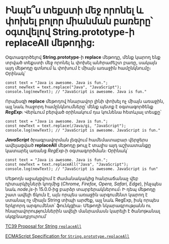 # Ինպե՞ս տեքստի մեջ որոնել և փոխել բոլոր միանման բառերը՝ օգտվելով String.prototype-ի replaceAll մեթոդից:

Օգտագործելով **String.prototype**-ի **replace** մեթոդը, մենք կարող ենք տրված տեքստի մեջ որոնել և փոխել անհրաժեշտ բառը, սակայն այդ մեթոդը գտնում և փոխում է միայն առաջին համընկնումը։ Օրինակ՝

```
const text = "Java is awesome. Java is fun.";
const newText = text.replace("Java", "JavaScript");
console.log(newText); // "JavaScript is awesome. Java is fun."
```

Որպեսզի **replace** մեթոդով հնարավոր լինի փոխել ոչ միայն առաջին, այլ նաև հաջորդ համընկնումները՝ մենք պետք է օգտագործենք **_RegExp_**։ Վերևում բերված օրինակում դա կունենա հետևյալ տեսքը՝

```
const text = "Java is awesome. Java is fun.";
const newText = text.replace(/Java/gi, "JavaScript");
console.log(newText); // "JavaScript is awesome. JavaScript is fun."
```

**_JavaScript_** ծրագրավորման լեզվում համեմատաբար վերջերս ավելացված **replaceAll** մեթոդը թույլ է տալիս այդ աշխատանքը կատարել առանց _RegExp_֊ի օգտագործման։ Օրինակ՝

```
const text = "Java is awesome. Java is fun.";
const newText = text.replaceAll("Java", "JavaScript");
console.log(newText); // "JavaScript is awesome. JavaScript is fun"
```

Մեթոդն աջակցվում է ժամանակակից հանրաճանաչ վեբ դիտարկիչների կողմից (_Chrome, Firefox, Opera, Safari, Edge_), ինչպես նաև _node.js_-ի 15.0.0֊ից բարձր տարբերակներում։ Ի դեպ մեթոդը շատ ավելի ճկուն է, այն որպես առաջին արգումենտ կարող է ստանալ ոչ միայն String տիպի արժեք, այլ նաև RegExp, իսկ որպես երկրորդ արգումենտ՝ ֆունկցիա։ Մեթոդի նկարագրությանն ու հնարավորություններին ավելի մանրամասն կարելի է ծանոթանալ սկզբնաղբյուրում՝

[TC39 Proposal for String `replaceAll`](https://github.com/tc39/proposal-string-replaceall)

[ECMAScript Specification for `String.prototype.replaceAll`](https://tc39.es/ecma262/multipage/text-processing.html#sec-string.prototype.replaceall)
